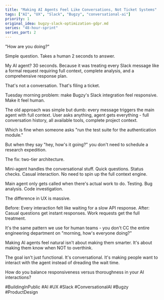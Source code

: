 ```yaml
---
title: "Making AI Agents Feel Like Conversations, Not Ticket Systems"
tags: ["AI", "UX", "Slack", "Bugzy", "conversational-ai"]
priority: 1
original_idea: bugzy-slack-optimization-gdpr.md
series: "48-hour-sprint"
series_part: 2
---
```


"How are you doing?"

Simple question. Takes a human 2 seconds to answer.

My AI agent? 30 seconds. Because it was treating every Slack message like a formal request requiring full context, complete analysis, and a comprehensive response plan.

That's not a conversation. That's filing a ticket.

Tuesday morning problem: make Bugzy's Slack integration feel responsive. Make it feel human.

The old approach was simple but dumb: every message triggers the main agent with full context. User asks anything, agent gets everything - full conversation history, all available tools, complete project context.

Which is fine when someone asks "run the test suite for the authentication module."

But when they say "hey, how's it going?" you don't need to schedule a research expedition.

The fix: two-tier architecture.

Mini-agent handles the conversational stuff. Quick questions. Status checks. Casual interaction. No need to spin up the full context engine.

Main agent only gets called when there's actual work to do. Testing. Bug analysis. Code investigation.

The difference in UX is massive.

Before: Every interaction felt like waiting for a slow API response.
After: Casual questions get instant responses. Work requests get the full treatment.

It's the same pattern we use for human teams - you don't CC the entire engineering department on "morning, how's everyone doing?"

Making AI agents feel natural isn't about making them smarter. It's about making them know when NOT to overthink.

The goal isn't just functional. It's conversational. It's making people want to interact with the agent instead of dreading the wait time.

How do you balance responsiveness versus thoroughness in your AI interactions?

#BuildingInPublic #AI #UX #Slack #ConversationalAI #Bugzy #ProductDesign

